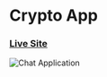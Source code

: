 # Crypto App

### [Live Site](https://crypto-mahmoud.netlify.app)

![Chat Application](https://cdn.sanity.io/images/7m1xime7/production/84091bbe1d2bd502f620866460468fbed34b78ba-1366x768.png)